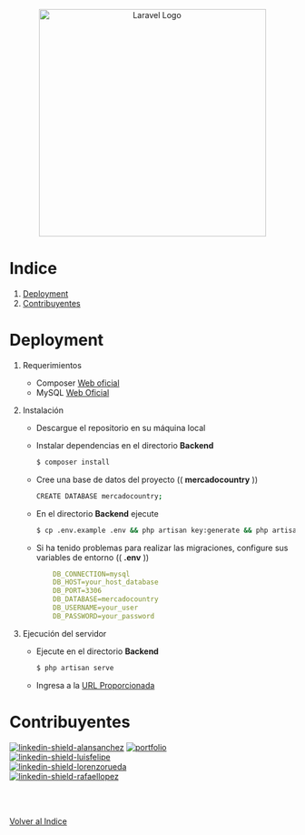<p align="center"><a href="https://laravel.com" target="_blank"><img src="https://raw.githubusercontent.com/laravel/art/master/logo-lockup/5%20SVG/2%20CMYK/1%20Full%20Color/laravel-logolockup-cmyk-red.svg" width="400" alt="Laravel Logo"></a></p>


# Indice
<a href="#indice"></a>

1. [Deployment](#deployment)
2. [Contribuyentes](#contribuyentes)

# Deployment
<a href="#deployment"></a>
1) Requerimientos 
    * Composer [Web oficial](https://getcomposer.org/download/)
    * MySQL [Web Oficial](https://www.mysql.com/downloads/)

2) Instalación
    * Descargue el repositorio en su máquina local
    * Instalar dependencias en el directorio **Backend**
     
        ```bash
        $ composer install
        ```

    * Cree una base de datos del proyecto (( **mercadocountry** ))
    
        ```bash
        CREATE DATABASE mercadocountry;
        ```

    * En el directorio **Backend** ejecute
        
        ```bash
        $ cp .env.example .env && php artisan key:generate && php artisan migrate
        ```

    * Si ha tenido problemas para realizar las migraciones, configure sus variables de entorno (( **.env** ))

        ```yaml
            DB_CONNECTION=mysql
            DB_HOST=your_host_database
            DB_PORT=3306
            DB_DATABASE=mercadocountry
            DB_USERNAME=your_user
            DB_PASSWORD=your_password
        ```

4) Ejecución del servidor
    * Ejecute en el directorio **Backend**

        ```bash
        $ php artisan serve
        ```

    * Ingresa a la <a href="http://localhost:8000" target="_blank">URL Proporcionada</a>

# Contribuyentes
<a href="#contribuyentes"></a>

[![linkedin-shield-alansanchez]][linkedin-alansanchez-url] [![portfolio]][portfolio-alansanchez] <br>
[![linkedin-shield-luisfelipe]][linkedin-luisfelipe-url]  <br>
[![linkedin-shield-lorenzorueda]][linkedin-lorenzorueda-url]  <br>
[![linkedin-shield-rafaellopez]][linkedin-rafaellopez-url]  <br>


<!-- Enlaces LinkedIn -->

[portfolio]: https://img.shields.io/badge/-Portfolio-orange?style=for-the-badge&logo=appveyor

[linkedin-shield-alansanchez]: https://img.shields.io/badge/-Alan_Sanchez-black.svg?style=for-the-badge&logo=linkedin&color=0A66C2
[linkedin-alansanchez-url]: https://linkedin.com/in/alansanchez96
[portfolio-alansanchez]: https://dev-alansan.netlify.app/

[linkedin-shield-luisfelipe]: https://img.shields.io/badge/-Luis_Felipe-black.svg?style=for-the-badge&logo=linkedin&color=0A66C2
[linkedin-luisfelipe-url]: https://www.linkedin.com/in/luis-felipe-fern%C3%A1ndez-betancur-474639267/

[linkedin-shield-lorenzorueda]: https://img.shields.io/badge/-Lorenzo_Rueda-black.svg?style=for-the-badge&logo=linkedin&color=0A66C2
[linkedin-lorenzorueda-url]: https://www.linkedin.com/in/lorenzo-rueda-582758263/

[linkedin-shield-rafaellopez]: https://img.shields.io/badge/-Rafael_Lopez-black.svg?style=for-the-badge&logo=linkedin&color=0A66C2
[linkedin-rafaellopez-url]: https://www.linkedin.com/in/rafael-lopez-942610247/

<br>
<br>

<p align="left"><a href="#indice">Volver al Indice</a></p>
